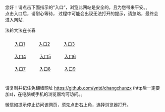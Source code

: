 您好！请点击下面指示的“入口”，浏览此网站是安全的，且为您带来平安。。 <br/>
点击入口后，请耐心等待， 过程中可能会出现无法打开的提示，请忽略，最终会进入网站. </br>

法轮大法在长春<br/>
<div style="padding:10px"><a style="margin:20px" target="_blank" href="https://d2486rxjnhthq5.cloudfront.net/2Qpsp?qwwuydwz" id="ccLink1" rel="nofollow">入口1</a> <a target="_blank" style="margin:20px" href="https://d36sgh2gaazw5.cloudfront.net/2Qpsp?afnbic" id="ccLink2" rel="nofollow">入口2</a> <a style="margin:20px" target="_blank" href="https://dxnqjqo7laeqo.cloudfront.net/2Qpsp?oveap" id="ccLink3" rel="nofollow">入口3</a></div>

<div style="padding:10px" ><a style="margin:20px" target="_blank" href="https://d2486rxjnhthq5.cloudfront.net/2Qpsp?qwwuydwz" id="ccLink4" rel="nofollow">入口4</a> <a style="margin:20px" href="https://d36sgh2gaazw5.cloudfront.net/2Qpsp?afnbic" target="_blank" id="ccLink5" rel="nofollow">入口5</a> <a style="margin:20px" href="https://dxnqjqo7laeqo.cloudfront.net/2Qpsp?oveap" target="_blank" id="ccLink6" rel="nofollow">入口6</a></div>

<div style="padding:10px"><a style="margin:20px" target="_blank" href="https://d2486rxjnhthq5.cloudfront.net/2Qpsp?qwwuydwz" id="ccLink7" rel="nofollow">入口7</a> <a style="margin:20px" href="https://d36sgh2gaazw5.cloudfront.net/2Qpsp?afnbic" target="_blank" id="ccLink8" rel="nofollow">入口8</a> <a style="margin:20px" target="_blank" href="https://dxnqjqo7laeqo.cloudfront.net/2Qpsp?oveap" id="ccLink9" rel="nofollow">入口9</a></div>

<br/>



请复制并记住免翻墙网址 https://github.com/yntd/changchunzx (http后一定要加s)，在电脑或手机的浏览器均可访问。。<br/>

微信如提示停止访问该网页，须先点击右上角，选择浏览器打开。
